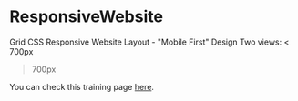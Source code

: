 # ResponsiveWebsite
Grid CSS Responsive Website Layout - "Mobile First" Design
Two views: 
< 700px
> 700px

You can check this training page <a href="trainingResponsivePage.surge.sh">here</a>.
